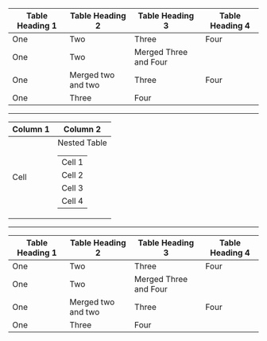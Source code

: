  | Table Heading 1 | Table Heading 2 | Table Heading 3 | Table Heading 4 |
| --- | --- | --- | --- |
| One | Two | Three | Four |
| One | Two | Merged Three and Four | |
| One | Merged two and two | Three | Four |
| One | Three | Four |

* * *

| Column 1 | Column 2 |
| --- | --- |
| Cell | Nested Table<table> <tbody>  <tr>   <td>Cell 1</td>  </tr>  <tr>   <td>Cell 2</td>  </tr>  <tr>   <td>Cell 3</td>  </tr>  <tr>   <td>Cell 4</td>  </tr> </tbody></table> |

* * *

| Table Heading 1 | Table Heading 2 | Table Heading 3 | Table Heading 4 |
| --- | --- | --- | --- |
| One | Two | Three | Four |
| One | Two | Merged Three and Four | |
| One | Merged two and two | Three | Four |
| One | Three | Four |